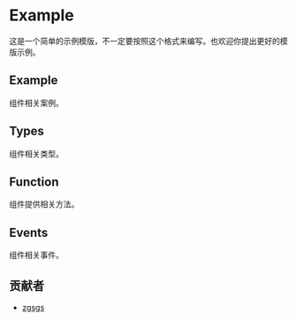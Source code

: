 # Example

这是一个简单的示例模版，不一定要按照这个格式来编写。也欢迎你提出更好的模版示例。

## Example

组件相关案例。

## Types

组件相关类型。

## Function

组件提供相关方法。

## Events

组件相关事件。

## 贡献者

- [zgsgs](https://github.com/zgsgs)
